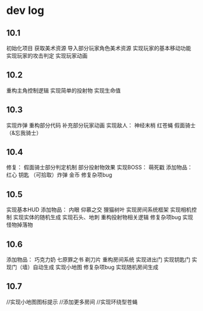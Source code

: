 # dev log

## 10.1
初始化项目
获取美术资源
导入部分玩家角色美术资源
实现玩家的基本移动功能
实现玩家的攻击判定
实现玩家动画

## 10.2
重构主角控制逻辑
实现简单的投射物
实现生命值

## 10.3
实现炸弹
重构部分代码
补充部分玩家动画
实现敌人：
    神经末梢
    红苍蝇
    假面骑士（&忘我骑士）

## 10.4
修复：
    假面骑士部分判定机制
    部分投射物效果
实现BOSS：
    萌死戳
添加物品：
    红心
    钥匙
    （可拾取）炸弹
    金币
修复杂项bug

## 10.5
实现基本HUD
添加物品：
    内眼
    仰慕之交
    狸猫树叶
实现房间系统框架
实现相机控制
实现实体的随机生成
实现石头、地刺
重构投射物相关逻辑
修复杂项bug
实现怪物掉落物

## 10.6
添加物品：
    巧克力奶
    七原罪之书
    剃刀片
重构房间系统
实现进出门
实现钥匙门
实现门（墙）自动生成
实现小地图
修复杂项bug
实现随机房间生成

## 10.7
//实现小地图图标提示
//添加更多房间
//实现环绕型苍蝇